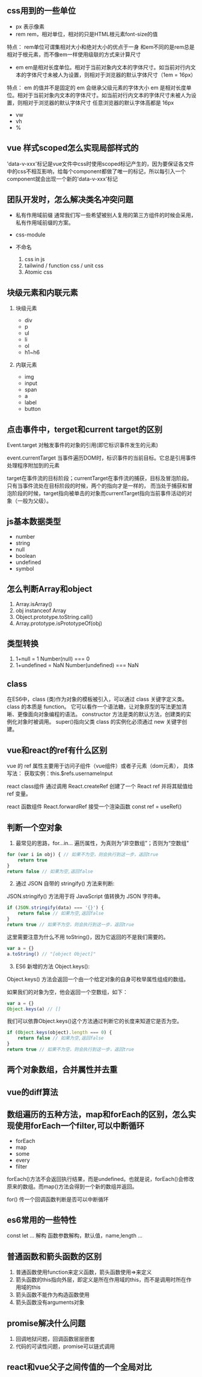 ## css用到的一些单位
- px 表示像素
- rem rem，相对单位，相对的只是HTML根元素font-size的值

特点：
rem单位可谓集相对大小和绝对大小的优点于一身
和em不同的是rem总是相对于根元素，而不像em一样使用级联的方式来计算尺寸

- em  em是相对长度单位。相对于当前对象内文本的字体尺寸。如当前对行内文本的字体尺寸未被人为设置，则相对于浏览器的默认字体尺寸（1em = 16px）

特点：
em 的值并不是固定的
em 会继承父级元素的字体大小
em 是相对长度单位。相对于当前对象内文本的字体尺寸。如当前对行内文本的字体尺寸未被人为设置，则相对于浏览器的默认字体尺寸
任意浏览器的默认字体高都是 16px

- vw 
- vh 
- %

## vue 样式scoped怎么实现局部样式的

'data-v-xxx'标记是vue文件中css时使用scoped标记产生的，因为要保证各文件中的css不相互影响，给每个component都做了唯一的标记，所以每引入一个component就会出现一个新的'data-v-xxx'标记

## 团队开发时，怎么解决类名冲突问题

- 私有作用域前缀
    通常我们写一些希望被别人复用的第三方组件的时候会采用，私有作用域前缀的方案。

- css-module

- 不命名
    1. css in js
    2. tailwind / function css / unit css 
    3. Atomic css

## 块级元素和内联元素

1. 块级元素
    - div
    - p
    - ul
    - li
    - ol
    - h1~h6

2. 内联元素
    - img
    - input
    - span
    - a
    - label
    - button

## 点击事件中，terget和current target的区别

Event.target 对触发事件的对象的引用(即它标识事件发生的元素)

event.currentTarget 当事件遍历DOM时，标识事件的当前目标。它总是引用事件处理程序附加到的元素

target在事件流的目标阶段；currentTarget在事件流的捕获，目标及冒泡阶段。只有当事件流处在目标阶段的时候，两个的指向才是一样的，
而当处于捕获和冒泡阶段的时候，target指向被单击的对象而currentTarget指向当前事件活动的对象（一般为父级）。

## js基本数据类型

- number
- string
- null
- boolean
- undefined
- symbol

## 怎么判断Array和object

1.  Array.isArray()
2. obj instanceof Array
3. Object.prototype.toString.call()
4. Array.prototype.isPrototypeOf(obj)

## 类型转换

1. 1+null = 1  Number(null) === 0
2. 1+undefined = NaN Number(undefined) === NaN

## class

在ES6中，class (类)作为对象的模板被引入，可以通过 class 关键字定义类。
class 的本质是 function。
它可以看作一个语法糖，让对象原型的写法更加清晰、更像面向对象编程的语法。
constructor 方法是类的默认方法，创建类的实例化对象时被调用。
super()指向父类
class 的实例化必须通过 new 关键字创建。

## vue和react的ref有什么区别

vue 的 ref 属性主要用于访问子组件（vue组件）或者子元素（dom元素），
具体写法：<base-input ref="usernameInput"></base-input>
获取实例：this.$refs.usernameInput

react class组件
通过调用 React.createRef 创建了一个 React ref 并将其赋值给 ref 变量。

react 函数组件 React.forwardRef 接受一个渲染函数
const ref = useRef()

## 判断一个空对象

1. 最常见的思路，for...in... 遍历属性，为真则为“非空数组”；否则为“空数组”

```javascript
for (var i in obj) { // 如果不为空，则会执行到这一步，返回true
    return true
}
return false // 如果为空,返回false
```

2. 通过 JSON 自带的 stringify() 方法来判断:

JSON.stringify() 方法用于将 JavaScript 值转换为 JSON 字符串。

```javascript
if (JSON.stringify(data) === '{}') {
    return false // 如果为空,返回false
}
return true // 如果不为空，则会执行到这一步，返回true
```
这里需要注意为什么不用 toString()，因为它返回的不是我们需要的。

```javascript
var a = {}
a.toString() // "[object Object]"
```

3. ES6 新增的方法 Object.keys():

Object.keys() 方法会返回一个由一个给定对象的自身可枚举属性组成的数组。

如果我们的对象为空，他会返回一个空数组，如下：
```javascript
var a = {}
Object.keys(a) // []
```
我们可以依靠Object.keys()这个方法通过判断它的长度来知道它是否为空。
```javascript
if (Object.keys(object).length === 0) {
    return false // 如果为空,返回false
}
return true // 如果不为空，则会执行到这一步，返回true
```
## 两个对象数组，合并属性并去重

## vue的diff算法

## 数组遍历的五种方法，map和forEach的区别，怎么实现使用forEach一个filter,可以中断循环

- forEach
- map
- some
- every
- filter

forEach()方法不会返回执行结果，而是undefined。也就是说，forEach()会修改原来的数组。而map()方法会得到一个新的数组并返回。

for()  传一个回调函数判断是否可以中断循环


##  es6常用的一些特性

const let ... 解构 函数参数解构，默认值，name,length
...

## 普通函数和箭头函数的区别

1. 普通函数使用function来定义函数，箭头函数使用=>来定义
2. 箭头函数的this指向外层，即定义是所在作用域的this，而不是调用时所在作用域的this
3. 箭头函数不能作为构造函数使用
4. 箭头函数没有arguments对象

## promise解决什么问题

1. 回调地狱问题，回调函数层层嵌套
2. 代码的可读性问题，promise可以链式调用

## react和vue父子之间传值的一个全局对比

